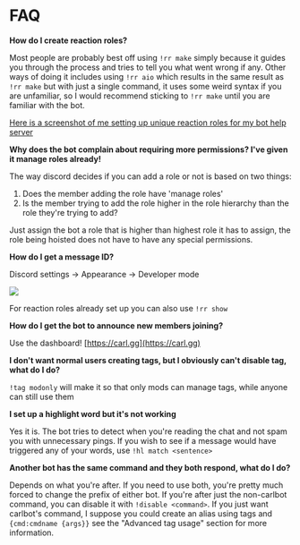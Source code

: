 # FAQ

**How do I create reaction roles?**

Most people are probably best off using `!rr make` simply because it guides you through the process and tries to tell you what went wrong if any. Other ways of doing it includes using `!rr aio` which results in the same result as `!rr make` but with just a single command, it uses some weird syntax if you are unfamiliar, so I would recommend sticking to `!rr make` until you are familiar with the bot.

[Here is a screenshot of me setting up unique reaction roles for my bot help server](https://i.imgur.com/W2KAAPa.png)

**Why does the bot complain about requiring more permissions? I've given it manage roles already!**

The way discord decides if you can add a role or not is based on two things:

1. Does the member adding the role have 'manage roles'
2. Is the member trying to add the role higher in the role hierarchy than the role they're trying to add?

Just assign the bot a role that is higher than highest role it has to assign, the role being hoisted does not have to have any special permissions.

**How do I get a message ID?**

Discord settings -&gt; Appearance -&gt; Developer mode

![](https://i.imgur.com/lBh0b0f.png)

For reaction roles already set up you can also use `!rr show`

**How do I get the bot to announce new members joining?**

Use the dashboard! [https://carl.gg](https://carl.gg)

**I don't want normal users creating tags, but I obviously can't disable tag, what do I do?**

`!tag modonly` will make it so that only mods can manage tags, while anyone can still use them

**I set up a highlight word but it's not working**

Yes it is. The bot tries to detect when you're reading the chat and not spam you with unnecessary pings. If you wish to see if a message would have triggered any of your words, use `!hl match <sentence>`

**Another bot has the same command and they both respond, what do I do?**

Depends on what you're after. If you need to use both, you're pretty much forced to change the prefix of either bot. If you're after just the non-carlbot command, you can disable it with `!disable <command>`. If you just want carlbot's command, I suppose you could create an alias using tags and `{cmd:cmdname {args}}` see the "Advanced tag usage" section for more information.


